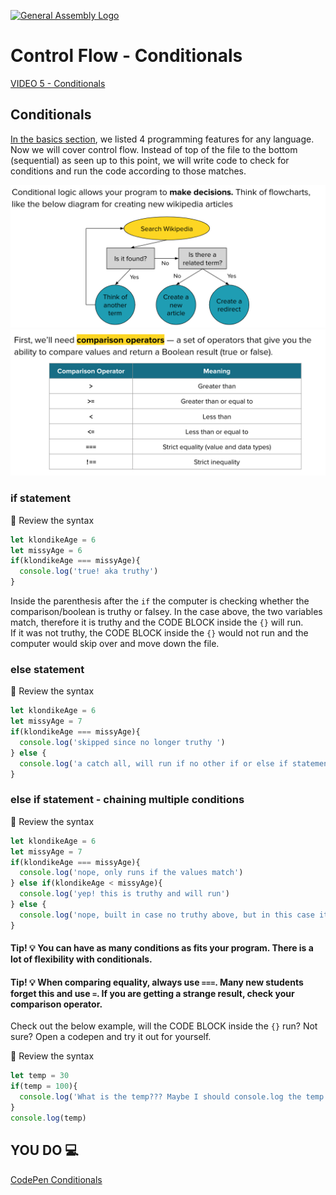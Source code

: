 [![General Assembly Logo](https://camo.githubusercontent.com/1a91b05b8f4d44b5bbfb83abac2b0996d8e26c92/687474703a2f2f692e696d6775722e636f6d2f6b6538555354712e706e67)](https://generalassemb.ly)
# Control Flow - Conditionals

[VIDEO 5 - Conditionals]()<br>

## Conditionals

[In the basics section](./part2.md), we listed 4 programming features for any language. Now we will cover control flow. Instead of top of the file to the bottom (sequential) as seen up to this point, we will write code to check for conditions and run the code according to those matches.

![conditional-chart](../assets/conditional-chart.png)
![operators](../assets/comparison-operators.png)

### if statement
:mag_right: Review the syntax <br>
```js
let klondikeAge = 6
let missyAge = 6
if(klondikeAge === missyAge){
  console.log('true! aka truthy')
}
```

Inside the parenthesis after the `if` the computer is checking whether the comparison/boolean is truthy or falsey. In the case above, the two variables match, therefore it is truthy and the CODE BLOCK inside the `{}` will run.<br>
If it was not truthy, the CODE BLOCK inside the `{}` would not run and the computer would skip over and move down the file.

### else statement
:mag_right: Review the syntax <br>
```js
let klondikeAge = 6
let missyAge = 7
if(klondikeAge === missyAge){
  console.log('skipped since no longer truthy ')
} else {
  console.log('a catch all, will run if no other if or else if statement is truthy ')
}
```
### else if statement - chaining multiple conditions
:mag_right: Review the syntax <br>
```js
let klondikeAge = 6
let missyAge = 7
if(klondikeAge === missyAge){
  console.log('nope, only runs if the values match')
} else if(klondikeAge < missyAge){
  console.log('yep! this is truthy and will run')
} else {
  console.log('nope, built in case no truthy above, but in this case it will be skipped')
}
```
#### Tip! :bulb: You can have as many conditions as fits your program. There is a lot of flexibility with conditionals.

#### Tip! :bulb: When comparing equality, always use `===`. Many new students forget this and use `=`. If you are getting a strange result, check your comparison operator.<br>
Check out the below example, will the CODE BLOCK inside the `{}` run? Not sure? Open a codepen and try it out for yourself.

:mag_right: Review the syntax <br>

```js
let temp = 30
if(temp = 100){
  console.log('What is the temp??? Maybe I should console.log the temp after the statement...')
}
console.log(temp)
```

## YOU DO :computer:

[CodePen Conditionals](https://codepen.io/Katie22/pen/gOEmzyE)